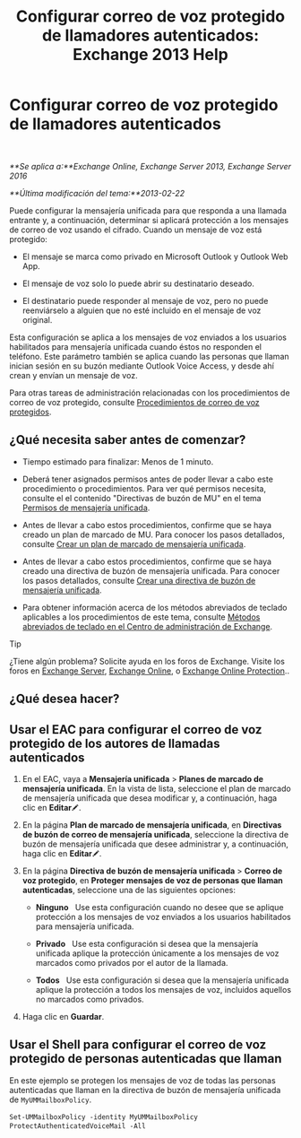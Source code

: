 ﻿---
title: 'Configurar correo de voz protegido de llamadores autenticados: Exchange 2013 Help'
TOCTitle: Configurar correo de voz protegido de llamadores autenticados
ms:assetid: f69e94a7-9768-4445-9ded-e78d732bd623
ms:mtpsurl: https://technet.microsoft.com/es-es/library/Ee423560(v=EXCHG.150)
ms:contentKeyID: 52061907
ms.date: 05/22/2018
mtps_version: v=EXCHG.150
ms.translationtype: MT
---

# Configurar correo de voz protegido de llamadores autenticados

 

_**Se aplica a:**Exchange Online, Exchange Server 2013, Exchange Server 2016_

_**Última modificación del tema:**2013-02-22_

Puede configurar la mensajería unificada para que responda a una llamada entrante y, a continuación, determinar si aplicará protección a los mensajes de correo de voz usando el cifrado. Cuando un mensaje de voz está protegido:

  - El mensaje se marca como privado en Microsoft Outlook y Outlook Web App.

  - El mensaje de voz solo lo puede abrir su destinatario deseado.

  - El destinatario puede responder al mensaje de voz, pero no puede reenviárselo a alguien que no esté incluido en el mensaje de voz original.

Esta configuración se aplica a los mensajes de voz enviados a los usuarios habilitados para mensajería unificada cuando éstos no responden el teléfono. Este parámetro también se aplica cuando las personas que llaman inician sesión en su buzón mediante Outlook Voice Access, y desde ahí crean y envían un mensaje de voz.

Para otras tareas de administración relacionadas con los procedimientos de correo de voz protegido, consulte [Procedimientos de correo de voz protegidos](protected-voice-mail-procedures-exchange-2013-help.md).

## ¿Qué necesita saber antes de comenzar?

  - Tiempo estimado para finalizar: Menos de 1 minuto.

  - Deberá tener asignados permisos antes de poder llevar a cabo este procedimiento o procedimientos. Para ver qué permisos necesita, consulte el el contenido "Directivas de buzón de MU" en el tema [Permisos de mensajería unificada](unified-messaging-permissions-exchange-2013-help.md).

  - Antes de llevar a cabo estos procedimientos, confirme que se haya creado un plan de marcado de MU. Para conocer los pasos detallados, consulte [Crear un plan de marcado de mensajería unificada](create-a-um-dial-plan-exchange-2013-help.md).

  - Antes de llevar a cabo estos procedimientos, confirme que se haya creado una directiva de buzón de mensajería unificada. Para conocer los pasos detallados, consulte [Crear una directiva de buzón de mensajería unificada](create-a-um-mailbox-policy-exchange-2013-help.md).

  - Para obtener información acerca de los métodos abreviados de teclado aplicables a los procedimientos de este tema, consulte [Métodos abreviados de teclado en el Centro de administración de Exchange](keyboard-shortcuts-in-the-exchange-admin-center-exchange-online-protection-help.md).


> [!TIP]
> ¿Tiene algún problema? Solicite ayuda en los foros de Exchange. Visite los foros en <A href="https://go.microsoft.com/fwlink/p/?linkid=60612">Exchange Server</A>, <A href="https://go.microsoft.com/fwlink/p/?linkid=267542">Exchange Online</A>, o <A href="https://go.microsoft.com/fwlink/p/?linkid=285351">Exchange Online Protection</A>..



## ¿Qué desea hacer?

## Usar el EAC para configurar el correo de voz protegido de los autores de llamadas autenticados

1.  En el EAC, vaya a **Mensajería unificada** \> **Planes de marcado de mensajería unificada**. En la vista de lista, seleccione el plan de marcado de mensajería unificada que desea modificar y, a continuación, haga clic en **Editar**![Icono Editar](images/Bb124582.6f53ccb2-1f13-4c02-bea0-30690e6ea71d(EXCHG.150).gif "Icono Editar").

2.  En la página **Plan de marcado de mensajería unificada**, en **Directivas de buzón de correo de mensajería unificada**, seleccione la directiva de buzón de mensajería unificada que desee administrar y, a continuación, haga clic en **Editar**![Icono Editar](images/Bb124582.6f53ccb2-1f13-4c02-bea0-30690e6ea71d(EXCHG.150).gif "Icono Editar").

3.  En la página **Directiva de buzón de mensajería unificada** \> **Correo de voz protegido**, en **Proteger mensajes de voz de personas que llaman autenticadas**, seleccione una de las siguientes opciones:
    
      - **Ninguno**   Use esta configuración cuando no desee que se aplique protección a los mensajes de voz enviados a los usuarios habilitados para mensajería unificada.
    
      - **Privado**   Use esta configuración si desea que la mensajería unificada aplique la protección únicamente a los mensajes de voz marcados como privados por el autor de la llamada.
    
      - **Todos**   Use esta configuración si desea que la mensajería unificada aplique la protección a todos los mensajes de voz, incluidos aquellos no marcados como privados.

4.  Haga clic en **Guardar**.

## Usar el Shell para configurar el correo de voz protegido de personas autenticadas que llaman

En este ejemplo se protegen los mensajes de voz de todas las personas autenticadas que llaman en la directiva de buzón de mensajería unificada de `MyUMMailboxPolicy`.

    Set-UMMailboxPolicy -identity MyUMMailboxPolicy ProtectAuthenticatedVoiceMail -All


